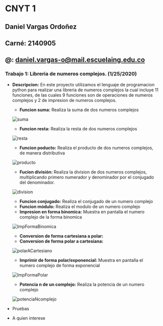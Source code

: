 # CNYT 1
## Daniel Vargas Ordoñez
## Carné: 2140905
## @: daniel.vargas-o@mail.escuelaing.edu.co

### Trabajo 1: Libreria de numeros complejos. (1/25/2020)
* **Descripcion:** En este proyecto utilizamos el lenguaje de programacion python para realizar una libreria de numeros complejos la cual incluye 11 funciones, de las cuales 9 funciones son de operaciones de numeros complejos y 2 de impresion de numeros complejos.
  *  **Funcion suma:** Realiza la suma de dos numeros complejos
  
  ![suma](https://user-images.githubusercontent.com/50029247/73185663-75bcfa00-40ec-11ea-82b3-5df5cf82fa46.png)
  *  **Funcion resta:** Realiza la resta de dos numeros complejos
  
  ![resta](https://user-images.githubusercontent.com/50029247/73185730-95ecb900-40ec-11ea-8c5c-7c2de669c318.png)
  * **Funcion poducto:** Realiza el producto de dos numeros complejos, de manera distributiva
  
  ![producto](https://user-images.githubusercontent.com/50029247/73185928-f7148c80-40ec-11ea-8ff4-5a81f6b9a9f7.png)
  * **Fucion división:** Realiza la division de dos numeros complejos, multiplicando primero numerador y denominador por el conjugado del denominador.
  
  ![division](https://user-images.githubusercontent.com/50029247/73186272-7013e400-40ed-11ea-9bc2-f37586bf9dc9.png)
  * **Funcion conjugado:** Realiza el conjugado de un numero complejo
  * **Funcion módulo:** Realiza el modulo de un numero complejo
  * **Impresion en forma binomica:** Muestra en pantalla el numero complejo de la forma binomica
  
  ![ImpFormaBinomica](https://user-images.githubusercontent.com/50029247/73187072-c9c8de00-40ee-11ea-8c01-c2395a97568c.png)
  * **Conversion de forma cartesiana a polar:** 
  * **Conversion de forma polar a cartesiana:**
  
  ![polarACartesiano](https://user-images.githubusercontent.com/50029247/73187627-afdbcb00-40ef-11ea-8818-241e800d42bb.png)
  * **Imprimir de forma polar/exponencial:** Muestra en pantalla el numero complejo de forma exponencial
  
  ![ImpFormaPolar](https://user-images.githubusercontent.com/50029247/73187851-06e1a000-40f0-11ea-8482-1911573f1df2.png)
  * **Potencia n de un complejo:** Realiza la potencia de un numero complejo
 
  ![potenciaNcomplejo](https://user-images.githubusercontent.com/50029247/73187908-1f51ba80-40f0-11ea-9f3b-b2db475fcf24.png)
* Pruebas
* A quien interese


